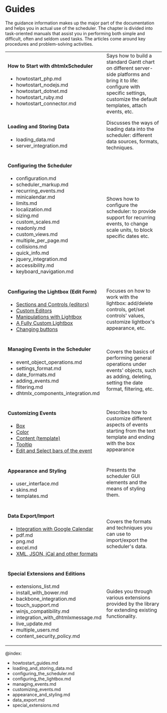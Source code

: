 Guides
======
The guidance information makes up the major part of the  documentation and helps you in actual use of the scheduler.
The chapter is divided into task-oriented manuals that assist you in performing both simple and difficult, often and seldom used tasks. 
The articles come around key procedures and problem-solving activities. 


<table  style='border-left:none !important;' cellspacing="0" cellpadding="5" border="0">
	<tbody>
    <tr>
		<td id="data" class='topics'>
		    <h4>
		         How to Start with dhtmlxScheduler
		    </h4>
		    <ul id="data_sublist" >
                    <li>howtostart_php.md</li>
                    <li>howtostart_nodejs.md</li>
                    <li>howtostart_dotnet.md</li>
                    <li>howtostart_ruby.md</li>
                    <li>howtostart_connector.md</li>
            </ul>
        </td>
        <td class='topic_description'>Says how to build a standard Gantt chart on different server-side platforms and 
        bring it to life: configure with specific settings, customize the default templates, 
        attach events, etc.</td>
	</tr>
	<tr>
		<td id="data" class='topics'>
		    <h4>
		        Loading and Storing Data
		    </h4>
		    <ul id="data_sublist" >
                    <li>loading_data.md</li>
                    <li>server_integration.md</li>
            </ul>
        </td>
		<td class='topic_description'>Discusses the ways of loading data into the scheduler: different data sources, formats, techniques.</td>
	</tr>
	<tr>
		<td id="manipulations" class='topics'>
		    <h4>
		        Configuring the Scheduler
		    </h4>
		    <ul id="manipulations_sublist">
                    <li>configuration.md</li>
                    <li>scheduler_markup.md</li>
                    <li>recurring_events.md</li>
		    		<li>minicalendar.md</li>
					<li>limits.md</li>
                    <li>localization.md</li>
                    <li>sizing.md</li>
                    <li>custom_scales.md</li>
                    <li>readonly.md</li>
                    <li>custom_views.md</li>
                    <li>multiple_per_page.md</li>
                    <li>collisions.md</li>
                    <li>quick_info.md</li>
					<li>jquery_integration.md</li>
                    <li>accessibility.md</li>
                    <li>keyboard_navigation.md</li>
            </ul>
        </td>
		<td class='topic_description'>Shows how to configure the scheduler: to provide support for recurring events, to change scale units, to block specific dates etc.</td>
	</tr>
	<tr>
    	<td id="lightbox" class='topics'>
    	    <h4>
    	        Configuring the Lightbox (Edit Form)
    	    </h4>
    	    <ul id="lightbox_sublist">
                    <li><a href="lightbox_editors.md">Sections and Controls (editors)</a> </li>
                    <li><a href="custom_lightbox_editor.md">Custom Editors</a></li>
                    <li><a href="lightbox_editors_manipulations.md">Manipulations with Lightbox</a></li>
                    <li><a href="custom_details_form.md">A Fully Custom Lightbox</a></li>
                    <li><a href="changing_lightbox_buttons.md">Changing buttons</a></li>
            </ul>
        </td>
        <td class='topic_description'>Focuses on how to work with the lightbox: add/delete controls, get/set controls' values, customize lightbox's appearance, etc.</td>
    </tr>
   <tr>
        <td id="events" class='topics'>
            <h4>
                Managing Events in the Scheduler
            </h4>
            <ul id="events_sublist">
                    <li>event_object_operations.md</li>
                    <li>settings_format.md</li>
                    <li>date_formats.md</li>
                    <li>adding_events.md</li>
                    <li>filtering.md</li>
                    <li>dhtmlx_components_integration.md</li>
            </ul>
        </td>
        <td class='topic_description'>Covers the basics of performing general operations under events' objects, such as adding, deleting, setting the date format, filtering, etc.</td>
    </tr>
    <tr>
    	<td id="customevent" class='topics'>
    	    <h4>
    	        Customizing Events
    	    </h4>
    	    <ul id="customevent_sublist">
                    <li><a href="custom_events_display.md">Box</a></li>
                    <li><a href="custom_events_color.md">Color</a></li>
                    <li><a href="custom_events_content.md">Content (template)</a></li>
                    <li><a href="tooltips.md">Tooltip</a></li>
 		    		<li><a href="customizing_edit_select_bars.md">Edit and Select bars of the event</a></li>
            </ul>
        </td>
        <td class='topic_description'>Describes how to customize different aspects of events starting from the text template and ending with the box appearance</td>
    </tr>
	<tr>
		<td id="styling" class='topics'>
		    <h4>
		        Appearance and Styling 
		    </h4>
		    <ul id="styling_sublist">
            	   <li>user_interface.md</li>
                   <li>skins.md</li>
                   <li>templates.md</li>
            </ul>
        </td>
		<td class='topic_description'>Presents the scheduler GUI elements and the means of styling them. </td>
	</tr>
   <tr>
        <td id="import" class='topics'>
            <h4>
                Data Export/Import
            </h4>
            <ul id="import_sublist">
                    <li><a href="google_calendar_integration.md">Integration with Google Calendar</a></li>
                    <li>pdf.md</li>
                    <li>png.md</li>
                    <li>excel.md</li>
                    <li><a href="export.md"> XML, JSON, iCal and other formats</a></li>
            </ul>
        </td>
        <td class='topic_description'>Covers the formats and techniques you can use to import/export the scheduler's data.</td>
    </tr>
    <tr>
        <td id="internet" class='topics'>
            <h4>
                Special Extensions and Editions
            </h4>
            <ul id="internet_sublist">
            		<li>extensions_list.md</li>
                    <li>install_with_bower.md</li>
                    <li>backbone_integration.md</li>
					<li>touch_support.md</li>
                    <li>winjs_compatibility.md</li>
                    <li>integration_with_dhtmlxmessage.md</li>
                    <li>live_update.md</li>
                    <li>multiple_users.md</li>
                    <li>content_security_policy.md</li>
            </ul>
        </td>
        <td class='topic_description'>Guides you through various extensions provided by the library for extending existing functionality.</td>
    </tr>
   	</tbody>
</table>

@index:

- howtostart_guides.md
- loading_and_storing_data.md
- configuring_the_scheduler.md
- configuring_the_lightbox.md
- managing_events.md
- customizing_events.md
- appearance_and_styling.md
- data_export.md
- special_extensions.md